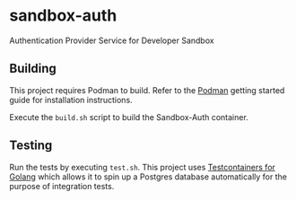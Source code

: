 # sandbox-auth
Authentication Provider Service for Developer Sandbox

## Building

This project requires Podman to build. Refer to the [Podman](https://podman.io/getting-started) getting started guide for installation instructions.

Execute the `build.sh` script to build the Sandbox-Auth container. 

## Testing

Run the tests by executing `test.sh`. This project uses [Testcontainers for Golang](https://golang.testcontainers.org/) which 
allows it to spin up a Postgres database automatically for the purpose of integration tests.